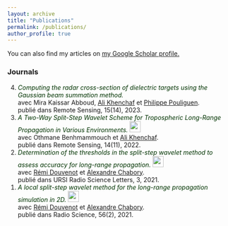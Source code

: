 ```yaml
---
layout: archive
title: "Publications"
permalink: /publications/
author_profile: true
---
```


You can also find my articles on <u><a href="{{author.googlescholar}}">my Google Scholar profile</a>.</u>

<h3>Journals</h3>
<ol reversed>

<li> <font color="#003300"><i>Computing the radar cross-section of dielectric targets using the Gaussian beam summation method.</i></font>
<br> avec Mira Kaissar Abboud, <a href="https://www.ensta-bretagne.fr/khenchaf/fr/cv.php" target="_blank">Ali Khenchaf</a> et <a href="https://www.idref.fr/147410398" target="_blank">Philippe Pouliguen</a>.
<br> publié dans Remote Sensing, 15(14), 2023.
</li>

<li> <font color="#003300"><i>A Two-Way Split-Step Wavelet Scheme for Tropospheric Long-Range Propagation in Various Environments.</i></font>
<a href="Publications/remotesensing-1733979.pdf"> <img border="0" src="logo-pdf.webp" width="25"></a>
<br> avec Othmane Benhmammouch et <a href="https://www.ensta-bretagne.fr/khenchaf/fr/cv.php" target="_blank">Ali Khenchaf</a>.
<br> publié dans Remote Sensing, 14(11), 2022.
</li>

<li> <font color="#003300"><i>Determination of the thresholds in the split-step wavelet method to assess accuracy for long-range propagation.</i></font>
<a href="Publications/RSL-template.pdf"> <img border="0" src="logo-pdf.webp" width="25"></a>
<br> avec <a href="http://ema.recherche.enac.fr/permanent-staff-2/remi-douvenot/" target="_blank">Rémi Douvenot</a> et <a href="http://ema.recherche.enac.fr/permanent-staff-2/alexandre-chabory/" target="_blank">Alexandre Chabory</a>.
<br> publié dans URSI Radio Science Letters, 3, 2021.
</li>

<li> <font color="#003300"><i>A local split-step wavelet method for the long-range propagation simulation in 2D.</i></font>
<a href="Publications/radio_science_bonnafont_2021.pdf"> <img border="0" src="logo-pdf.webp" width="25"></a>
<br> avec <a href="http://ema.recherche.enac.fr/permanent-staff-2/remi-douvenot/" target="_blank">Rémi Douvenot</a> et <a href="http://ema.recherche.enac.fr/permanent-staff-2/alexandre-chabory/" target="_blank">Alexandre Chabory</a>.
<br> publié dans Radio Science, 56(2), 2021.
</li>


</ol>
